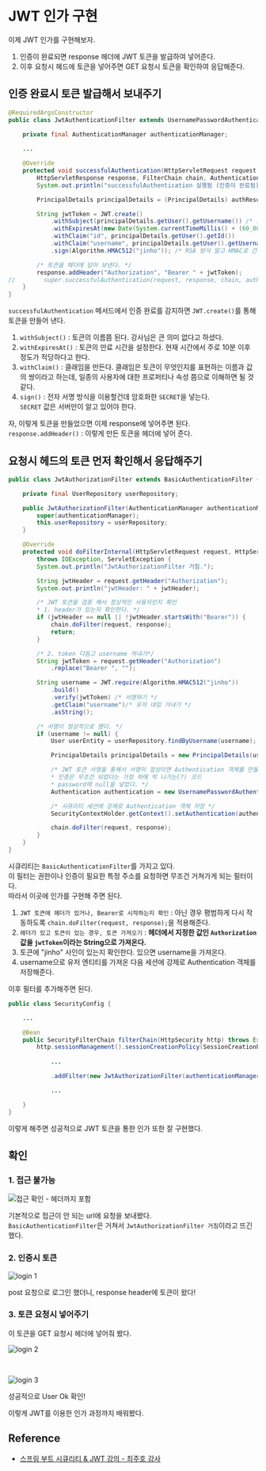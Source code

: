 # JWT 인가 구현
이제 JWT 인가를 구현해보자. <br>
1. 인증이 완료되면 response 헤더에 JWT 토큰을 발급하여 넣어준다.
2. 이후 요청시 헤드에 토큰을 넣어주면 GET 요청시 토큰을 확인하여 응답해준다.


## 인증 완료시 토큰 발급해서 보내주기
```java
@RequiredArgsConstructor
public class JwtAuthenticationFilter extends UsernamePasswordAuthenticationFilter  {

    private final AuthenticationManager authenticationManager;
    
    ...

    @Override
    protected void successfulAuthentication(HttpServletRequest request,
        HttpServletResponse response, FilterChain chain, Authentication authResult) throws IOException, ServletException {
        System.out.println("successfulAuthentication 실행됨 (인증이 완료됨) ");

        PrincipalDetails principalDetails = (PrincipalDetails) authResult.getPrincipal();

        String jwtToken = JWT.create()
            .withSubject(principalDetails.getUser().getUsername()) /* 토큰의 이름쯤 된다. */
            .withExpiresAt(new Date(System.currentTimeMillis() + (60_000 * 10))) /* 만료 시간 10분 정도가 적절하다. */
            .withClaim("id", principalDetails.getUser().getId())
            .withClaim("username", principalDetails.getUser().getUsername())
            .sign(Algorithm.HMAC512("jinho")); /* RSA 방식 말고 HMAC로 간다 */

        /* 토큰을 헤더에 담아 보낸다. */
        response.addHeader("Authorization", "Bearer " + jwtToken);
//        super.successfulAuthentication(request, response, chain, authResult);
    }
}

```

`successfulAuthentication` 메서드에서 인증 완료를 감지하면 `JWT.create()`를 통해 토큰을 만들어 낸다. <br>
1. `withSubject()` : 토큰의 이름쯤 된다. 강사님은 큰 의미 없다고 하셨다.
2. `withExpiresAt()` : 토큰의 만료 시간을 설정한다. 현재 시간에서 주로 10분 이후 정도가 적당하다고 한다.
3. `withClaim()` : 클래임을 만든다. 클래임은 토큰이 무엇인지를 표현하는 이름과 값의 쌍이라고 하는데, 일종의 사용자에 대한 프로퍼티나 속성 쯤으로 이해하면 될 것 같다. 
4. `sign()` : 전자 서명 방식을 이용할건데 암호화한 `SECRET`을 넣는다. <br> `SECRET` 값은 서버만이 알고 있어야 한다.

자, 이렇게 토큰을 만들었으면 이제 response에 넣어주면 된다. <br>
`response.addHeader()` : 이렇게 만든 토큰을 헤더에 넣어 준다.  <br>


## 요청시 헤드의 토큰 먼저 확인해서 응답해주기


```java
public class JwtAuthorizationFilter extends BasicAuthenticationFilter {

    private final UserRepository userRepository;

    public JwtAuthorizationFilter(AuthenticationManager authenticationManager, UserRepository userRepository) {
        super(authenticationManager);
        this.userRepository = userRepository;
    }

    @Override
    protected void doFilterInternal(HttpServletRequest request, HttpServletResponse response, FilterChain chain)
        throws IOException, ServletException {
        System.out.println("JwtAuthorizationFilter 거침.");

        String jwtHeader = request.getHeader("Authorization");
        System.out.println("jwtHeader: " + jwtHeader);

        /* JWT 토큰을 검증 해서 정상적인 사용자인지 확인
        * 1. header가 있는지 확인한다. */
        if (jwtHeader == null || !jwtHeader.startsWith("Bearer")) {
            chain.doFilter(request, response);
            return;
        }

        /* 2. token 다듬고 username 꺼내기*/
        String jwtToken = request.getHeader("Authorization")
            .replace("Bearer ", "");

        String username = JWT.require(Algorithm.HMAC512("jinho"))
            .build()
            .verify(jwtToken) /* 서명하기 */
            .getClaim("username")/* 유저 네임 거내기 */
            .asString();

        /* 서명이 정상적으로 됐다. */
        if (username != null) {
            User userEntity = userRepository.findByUsername(username);

            PrincipalDetails principalDetails = new PrincipalDetails(userEntity);

            /* JWT 토큰 서명을 통해서 서명이 정상이면 Authentication 객체를 만들어 준다.
            * 인증은 무조건 되었다는 가정 하에 막 나가는(?) 코드 
            * password에 null을 넣었다. */
            Authentication authentication = new UsernamePasswordAuthenticationToken(principalDetails, null, principalDetails.getAuthorities());

            /* 시큐리티 세션에 강제로 Authentication 객체 저장 */
            SecurityContextHolder.getContext().setAuthentication(authentication);

            chain.doFilter(request, response);
        }
    }
}

```

시큐리티는 `BasicAuthenticationFilter`를 가지고 있다. <br>
이 필터는 권한이나 인증이 필요한 특정 주소를 요청하면 무조건 거쳐가게 되는 필터이다. <br>
따라서 이곳에 인가를 구현해 주면 된다. <br>
1. `JWT 토큰에 헤더가 있거나, Bearer로 시작하는지 확인` : 아닌 경우 평범하게 다시 작동하도록 `chain.doFilter(request, response);`을 적용해준다.
2. `헤더가 있고 토큰이 있는 경우, 토큰 가져오기` : **헤더에서 지정한 값인 `Authorization` 값을 `jwtToken`이라는 String으로 가져온다.**
3. 토큰에 "jinho" 사인이 있는지 확인한다. 있으면 username을 가져온다.
4. username으로 유저 엔티티를 가져온 다음 세션에 강제로 Authentication 객체를 저장해준다.

이후 필터를 추가해주면 된다.
```java
public class SecurityConfig {

    ...

    @Bean
    public SecurityFilterChain filterChain(HttpSecurity http) throws Exception {
        http.sessionManagement().sessionCreationPolicy(SessionCreationPolicy.STATELESS)
            
            ...

            .addFilter(new JwtAuthorizationFilter(authenticationManager(authenticationConfiguration), userRepository))

            ... 

    }
}
```
이렇게 해주면 성공적으로 JWT 토큰을 통한 인가 또한 잘 구현했다.


## 확인


### 1. 접근 불가능

![접근 확인 - 헤더까지 포함](https://user-images.githubusercontent.com/71186266/219202408-c2481903-abde-4bc4-8d24-da27be034e95.png)

기본적으로 접근이 안 되는 url에 요청을 보내봤다. <br>
`BasicAuthenticationFilter`은 거쳐서 `JwtAuthorizationFilter 거침`이라고 뜨긴 했다. <br>

### 2. 인증시 토큰

![login 1](https://user-images.githubusercontent.com/71186266/219203026-6a53dac6-144b-4c1c-9841-61069b1d9f13.png)

post 요청으로 로그인 했더니, response header에 토큰이 왔다!


### 3. 토큰 요청시 넣어주기

이 토큰을 GET 요청시 헤더에 넣어줘 봤다. <br>

![login 2](https://user-images.githubusercontent.com/71186266/219203005-65d7c698-dd9a-42d4-b9bd-2a3a539f771b.png)

<br>

![login 3](https://user-images.githubusercontent.com/71186266/219203016-7c6fa348-f6ab-4d87-926a-a0e8feeb5905.png)


성공적으로 User Ok 확인! <br>

이렇게 JWT를 이용한 인가 과정까지 배워봤다.

## Reference
- [스프링 부트 시큐리티 & JWT 강의 - 최주호 강사](https://www.inflearn.com/course/%EC%8A%A4%ED%94%84%EB%A7%81%EB%B6%80%ED%8A%B8-%EC%8B%9C%ED%81%90%EB%A6%AC%ED%8B%B0/dashboard)
